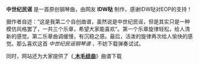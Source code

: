

**中世纪民谣** 是一首原创钢琴曲，由网友 **IDW哒** 制作，感谢IDW哒对EOP的支持！

据作者自述：“这是我第二个自创曲谱，虽然说是中世纪民谣，但是其实只是一种模仿风格罢了，一共三个乐章，希望大家能喜欢”。第一个乐章旋律轻松，给人清新的感觉。第二乐章曲调缓慢，有沉稳之感。最后，活泼的旋律再次给人愉快的感觉。那么喜欢这首
_中世纪民谣钢琴谱_ ，不妨下载弹奏试试。

同时，网站还为大家提供了《[ **木毛组曲**](Music-11827-木毛组曲-原创-ホモ组曲.html "木毛组曲")》曲谱下载

